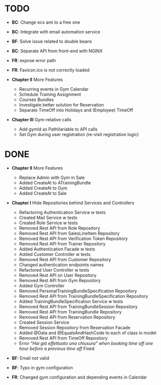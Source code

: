 # TODO
- **BC**: Change ecs ami to a free one
- **BC**: Integrate with email automation service
- **BF**: Solve issue related to double beans
- **BC**: Separate API from front-end with NGINX
- **FR**: expose error path
- **FR**: Favicon.ico is not correctly loaded
- **Chapter II** More Features
    - Recurring events in Gym Calendar
    - Schedule Training Assignment
    - Courses Bundles
    - Investigate better solution for Reservation
    - Separate TimeOff into Holidays and (Employee) TimeOff 
    
- **Chapter III** Gym-relative calls
    - Add gymId as PathVariable to API calls
    - Set Gym during user registration (re-visit registration logic)   

# DONE
- **Chapter II** More Features
    - Replace Admin with Gym in Sale
    - Added CreateAt to ATrainingBundle
    - Added CreateAt to Gym
    - Added CreateAt to Sale

- **Chapter I** Hide Repositories behind Services and Controllers
   - Refactoring Authentication Service w tests
   - Created Mail Service w tests
   - Created Role Service w tests
   - Removed Rest API from Role Repository 
   - Removed Rest API from SalesLineItem Repository 
   - Removed Rest API from Verification Token Repository 
   - Removed Rest API from Trainer Repository
   - Added Authentication Facade w tests
   - Added Customer Controller w tests
   - Removed Rest API from Customer Repository
   - Changed authentication endpoints names
   - Refactored User Controller w tests
   - Removed Rest API on User Repository
   - Removed Rest API from Gym Repository
   - Added Gym Controller
   - Removed PersonalTrainingBundleSpecification Repository
   - Removed Rest API from TrainingBundleSpecification Repository
   - Added TrainingBundleSpecification Service w tests
   - Removed Rest API from TrainingBundleSession Repository
   - Removed Rest API from TrainingBundle Repository
   - Removed Rest API from Reservation Repository 
   - Created Session Service
   - Removed Session Repository from Reservation Facade
   - Added @Data and @EqualsAndHashCode to each of class in model
   - Removed Rest API from TimeOff Repository
   - Error *"Hai già effettuato una chiusura" when booking time off one hour before a previous time off* Fixed
   
- **BF**: Email not valid
- **BF**: Typo in gym configuration
- **FR**: Changed gym configuration and depending events in Calendar
